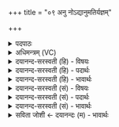 +++
title = "०९ अनु नोऽद्यानुमतिर्यज्ञम्"

+++
<details><summary>पदपाठः</summary>

अनु॑। नः॒। अ॒द्य। अनु॑मति॒रित्यनु॑ऽमतिः। य॒ज्ञम्। दे॒वेषु॑। म॒न्य॒ता॒म्। अ॒ग्निः। च॒। ह॒व्य॒वाह॑न॒ इति॑ हव्य॒ऽवाह॑नः। भव॑तम्। दा॒शुषे॑ मयः॑। ९।
</details>

<details><summary>अधिमन्त्रम् (VC)</summary>

- अनुमतिर्देवता
- अगस्त्य ऋषिः
- निचृदनुष्टुप्
- गान्धारः
</details>

<details><summary>दयानन्द-सरस्वती (हि) - विषयः</summary>

फिर उसी विषय को अगले मन्त्र में कहा है ॥
</details>

<details><summary>दयानन्द-सरस्वती (हि) - पदार्थः</summary>

पदार्थान्वयभाषाः -  जो (अनुमतिः) अनूकूल विज्ञानवाला जन (अद्य) आज (देवेषु) विद्वानों में (नः) हमारे (यज्ञम्) सुख देने के साधनरूप व्यवहार को (अनु, मन्यताम्) अनुकूल माने, वह (च) और (हव्यवाहनः) ग्रहण करने योग्य पदार्थों को प्राप्त करानेवाले (अग्निः) अग्नि के तुल्य तेजस्वी वा अग्निविद्या का विद्वान् तुम दोनों (दाशुषे) दानशील मनुष्य के लिये (मयः) सुखकारी (भवतम्) होओ ॥९ ॥
</details>

<details><summary>दयानन्द-सरस्वती (हि) - भावार्थः</summary>

भावार्थभाषाः -  जो मनुष्य सत्कर्मों के अनुष्ठान में अनुमति देने और दुष्टकर्मों के अनुष्ठान को निषेध करनेवाले हैं, वे अग्नि आदि की विद्या से सबके लिये सुख देवें ॥९ ॥
</details>

<details><summary>दयानन्द-सरस्वती (सं) - विषयः</summary>

पुनस्तमेव विषयमाह ॥
</details>

<details><summary>दयानन्द-सरस्वती (सं) - पदार्थः</summary>

पदार्थान्वयभाषाः -  योऽनुमतिरद्य देवेषु नो यज्ञमनुमन्यतां स हव्यवाहनोऽग्निश्च युवां दाशुषे मयः सुखकारिणौ भवतम् ॥९ ॥
</details>

<details><summary>दयानन्द-सरस्वती (सं) - भावार्थः</summary>

भावार्थभाषाः -  ये मनुष्याः सत्कर्मानुष्ठानेऽनुमतिदातारो दुष्टकर्मानुष्ठानस्य निषेधकास्तेऽग्न्यादिविद्यया सुखं सर्वेभ्यः प्रयच्छन्ति ॥९ ॥
</details>

<details><summary>सविता जोशी ← दयानन्दः (म) - भावार्थः</summary>

भावार्थभाषाः -  जी माणसे सत्कर्माच्या अनुष्ठानाला मान्यता देतात व वाईट कर्माच्या अनुष्ठानाचा निषेध करतात त्यांनी अग्नी वगैरे विद्येद्वारे सर्वांना सुख द्यावे.
</details>